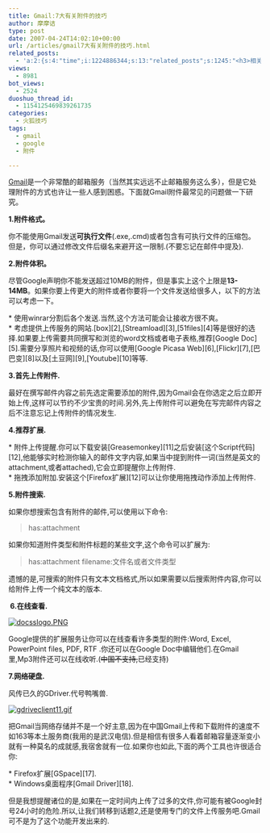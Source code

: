 ```yaml
---
title: Gmail:7大有关附件的技巧
author: 摩摩诘
type: post
date: 2007-04-24T14:02:10+00:00
url: /articles/gmail7大有关附件的技巧.html
related_posts:
  - 'a:2:{s:4:"time";i:1224886344;s:13:"related_posts";s:1245:"<h3>相关日志</h3><ul class="related_post"><li><a href="http://www.digglife.cn/articles/customize-gmail-signature.html" title="Gmail技巧:让你的签名绚起来">Gmail技巧:让你的签名绚起来</a></li><li><a href="http://www.digglife.cn/articles/google-apps-firefox-sidebar.html" title="集装:在Firefox侧边栏载入Google应用">集装:在Firefox侧边栏载入Google应用</a></li><li><a href="http://www.digglife.cn/articles/top10-greasemonky-scripts-for-gmail20.html" title="10个增强Gmail新版体验的Greasemonkey代码">10个增强Gmail新版体验的Greasemonkey代码</a></li><li><a href="http://www.digglife.cn/articles/gmail-colored-lables.html" title="Gmail新增彩色标签功能">Gmail新增彩色标签功能</a></li><li><a href="http://www.digglife.cn/articles/gmail-newer-version.html" title="Gmail新版体验">Gmail新版体验</a></li><li><a href="http://www.digglife.cn/articles/view-original-articles-inside-google-reader.html" title="在Google Reader内部查看Feed原文">在Google Reader内部查看Feed原文</a></li><li><a href="http://www.digglife.cn/articles/10-clever-tricks-of-google-search.html" title="值得了解的7个Google搜索技巧">值得了解的7个Google搜索技巧</a></li></ul>";}'
views:
  - 8981
bot_views:
  - 2524
duoshuo_thread_id:
  - 1154125469839261735
categories:
  - 火狐技巧
tags:
  - gmail
  - google
  - 附件

---
```

[Gmail][1]是一个非常酷的邮箱服务（当然其实远远不止邮箱服务这么多），但是它处理附件的方式也许让一些人感到困惑。下面就Gmail附件最常见的问题做一下研究。

**1.附件格式。**

你不能使用Gmail发送**可执行文件**(.exe,.cmd)或者包含有可执行文件的压缩包。 但是，你可以通过修改文件后缀名来避开这一限制.(不要忘记在邮件中提及).

**2.附件体积。**

尽管Google声明你不能发送超过10MB的附件，但是事实上这个上限是**13-14MB**。如果你要上传更大的附件或者你要将一个文件发送给很多人，以下的方法可以考虑一下。

<li style="list-style: none">
</li>
  * 使用winrar分割后各个发送.当然,这个方法可能会让接收方很不爽。
<li style="list-style: none">
</li>
  * 考虑提供上传服务的网站.[box][2],[Streamload][3],[51files][4]等是很好的选择.如果要上传需要共同撰写和浏览的word文档或者电子表格,推荐[Google Doc][5].需要分享照片和视频的话,你可以使用[Google Picasa Web][6],[Flickr][7],[巴巴变][8]以及[土豆网][9],[Youtube][10]等等.
<li style="list-style: none">
</li>



**3.首先上传附件.**

最好在撰写邮件内容之前先选定需要添加的附件,因为Gmail会在你选定之后立即开始上传,这样可以节约不少宝贵的时间.另外,先上传附件可以避免在写完邮件内容之后不注意忘记上传附件的情况发生.

**4.推荐扩展.**

<li style="list-style: none">
</li>
  * 附件上传提醒.你可以下载安装[Greasemonkey][11]之后安装[这个Script代码][12],他能够实时检测你输入的邮件文字内容,如果当中提到附件一词(当然是英文的attachment,或者attached),它会立即提醒你上传附件.
<li style="list-style: none">
</li>
  * 拖拽添加附加.安装这个[Firefox扩展][12]可以让你使用拖拽动作添加上传附件.
<li style="list-style: none">
</li>



**5.附件搜索.**

如果你想搜索包含有附件的邮件,可以使用以下命令:

> 
> 
> has:attachment



如果你知道附件类型和附件标题的某些文字,这个命令可以扩展为:

> 
> 
> has:attachment filename:文件名或者文件类型



遗憾的是,可搜索的附件只有文本文档格式,所以如果需要以后搜索附件内容,你可以给附件上传一个纯文本的版本.

**&nbsp;6.在线查看.**

[![docsslogo.PNG][13]][14]

Google提供的扩展服务让你可以在线查看许多类型的附件:Word, Excel, PowerPoint files, PDF, RTF .你还可以在Google Doc中编辑他们.在Gmail里,Mp3附件还可以在线收听.(<strike>中国不支持,</strike>已经支持)

**7.网络硬盘.**

风传已久的GDriver.代号鸭嘴兽.

[![gdriveclient11.gif][15]][16]

把Gmail当网络存储并不是一个好主意,因为在中国Gmail上传和下载附件的速度不如163等本土服务商(我用的是武汉电信).但是相信有很多人看着邮箱容量逐渐变小就有一种莫名的成就感,我宿舍就有一位.如果你也如此,下面的两个工具也许很适合你:

<li style="list-style: none">
</li>
  * Firefox扩展[GSpace][17].
<li style="list-style: none">
</li>
  * Windows桌面程序[Gmail Driver][18].
<li style="list-style: none">
</li>



但是我想提醒诸位的是,如果在一定时间内上传了过多的文件,你可能有被Google封号24小时的危险.所以,让我们转移到话题2,还是使用专门的文件上传服务吧.Gmail可不是为了这个功能开发出来的.

 [1]: http://mail.google.com/
 [2]: http://www.box.net
 [3]: http://www.streamload.com
 [4]: http://www.51files.com/
 [5]: http://docs.google.com
 [6]: http://picasaweb.google.com/
 [7]: http://www.flickr.com
 [8]: http://www.bababian.com
 [9]: http://www.tudou.com
 [10]: http://www.youtube.com
 [11]: http://addons.mozine.cn/firefox/16/
 [12]: http://www.teslacore.it/wiki/index.php?title=DragDropUpload
 [13]: http://digglife.qiniudn.com/wp-content/uploads/3/379/2007/04/docsslogo.PNG
 [14]: https://www.digglife.net/wp-content/uploads/3/379/2007/04/docsslogo.PNG "docsslogo.PNG"
 [15]: http://digglife.qiniudn.com/wp-content/uploads/3/379/2007/04/gdriveclient11.gif
 [16]: https://www.digglife.net/wp-content/uploads/3/379/2007/04/gdriveclient11.gif "gdriveclient11.gif"
 [17]: http://www.getgspace.com/
 [18]: http://www.viksoe.dk/code/gmail.htm